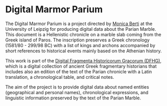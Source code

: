 # Digital Marmor Parium

The Digital Marmor Parium is a project directed by [Monica Berti](http://www.monicaberti.com) at the University of Leipzig for producing digital data about the Parian Marble. This document is a Hellenistic chronicle on a marble slab coming from the Greek island of Paros. The inscription preserves a Greek chronology (1581/80 - 299/98 BC) with a list of kings and archons accompanied by short references to historical events mainly based on the Athenian history.

This work is part of the [Digital Fragmenta Historicorum Gracorum (DFHG)](http://www.dfhg-project.org), which is a digital collection of ancient Greek fragmentary historians that includes also an edition of the text of the Parian chronicle with a Latin translation, a chronological table, and critical notes.

The aim of the project is to provide digital data about named entities (geographical and personal names), chronological expressions, and linguistic information preserved by the text of the Parian Marble.
